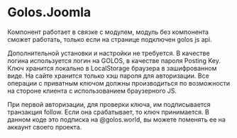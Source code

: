 # Golos.Joomla

Компонент работает в связке с модулем, модуль без компонента сможет работать, только если на странице подключен golos js api.

Дополнительной установки и настройки не требуется. В качестве логина используется логин на GOLOS, в качестве пароля Posting Key. Ключ хранится локально в LocalStorage браузера в зашифрованном виде. На сайте хранится только хэш пароля для авторизации. 
Все операции с приватным ключом должны производиться по возможности на стороне клиента с использованием браузерного JS.

При первой авторизации, для проверки ключа, им подписывается транзакция follow. Если она срабатывает, то ключ принимается. В данном коде это подписка на @golos.world, вы можете поменять ее на аккаунт своего проекта. 

